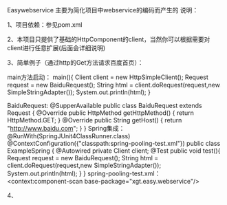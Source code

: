 Easywebservice 主要为简化项目中webservice的编码而产生的
说明：

1、项目依赖：参见pom.xml

2、本项目只提供了基础的HttpComponent的client，当然你可以根据需要对client进行任意扩展(后面会详细说明)

3、简单例子（通过http的Get方法请求百度首页）：

main方法启动：
    main(){
         Client client = new HttpSimpleClient();
         Request request = new BaiduRequest();
         String html = client.doRequest(request,new SimpleStringAdapter());
         System.out.println(html);
    }

BaiduRequest:
	@SupperAvailable
	public class BaiduRequest extends Request {
          @Override
          public HttpMethod getHttpMethod() {
              return HttpMethod.GET;
           }
           @Override
           public String getHost() {
               return "http://www.baidu.com";
           }
	}
Spring集成：
    @RunWith(SpringJUnit4ClassRunner.class)
    @ContextConfiguration({"classpath:spring-pooling-test.xml"})
    public class ExampleSpring {
        @Autowired
        private Client client;
        @Test
        public void test(){
            Request request = new BaiduRequest();
            String html = client.doRequest(request,new SimpleStringAdapter());
            System.out.println(html);
        }
    }
spring-pooling-test.xml：
<context:component-scan base-package="xgt.easy.webservice"/>
<bean id="easyHttpClient" class="xgt.easy.webservice.httpclient.client.HttpSimpleClient"></bean>

4、